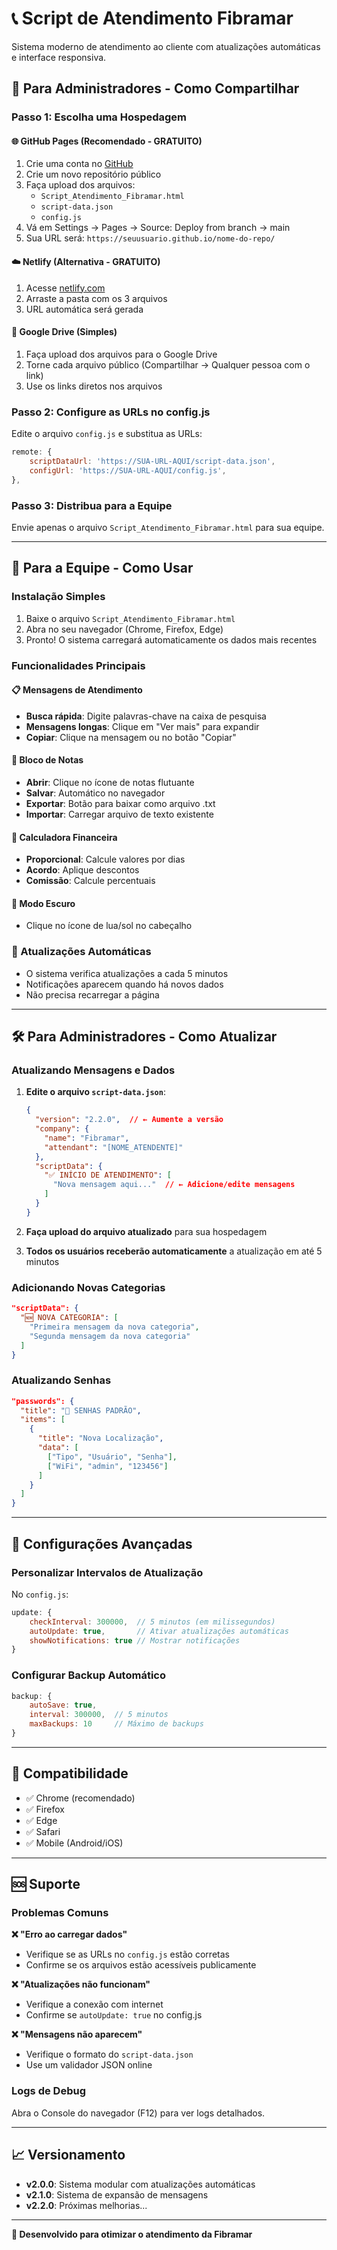 # 📞 Script de Atendimento Fibramar

Sistema moderno de atendimento ao cliente com atualizações automáticas e interface responsiva.

## 🚀 **Para Administradores - Como Compartilhar**

### **Passo 1: Escolha uma Hospedagem**

#### **🌐 GitHub Pages (Recomendado - GRATUITO)**
1. Crie uma conta no [GitHub](https://github.com)
2. Crie um novo repositório público
3. Faça upload dos arquivos:
   - `Script_Atendimento_Fibramar.html`
   - `script-data.json`
   - `config.js`
4. Vá em Settings → Pages → Source: Deploy from branch → main
5. Sua URL será: `https://seuusuario.github.io/nome-do-repo/`

#### **☁️ Netlify (Alternativa - GRATUITO)**
1. Acesse [netlify.com](https://netlify.com)
2. Arraste a pasta com os 3 arquivos
3. URL automática será gerada

#### **📁 Google Drive (Simples)**
1. Faça upload dos arquivos para o Google Drive
2. Torne cada arquivo público (Compartilhar → Qualquer pessoa com o link)
3. Use os links diretos nos arquivos

### **Passo 2: Configure as URLs no config.js**

Edite o arquivo `config.js` e substitua as URLs:

```javascript
remote: {
    scriptDataUrl: 'https://SUA-URL-AQUI/script-data.json',
    configUrl: 'https://SUA-URL-AQUI/config.js',
},
```

### **Passo 3: Distribua para a Equipe**

Envie apenas o arquivo `Script_Atendimento_Fibramar.html` para sua equipe.

---

## 👥 **Para a Equipe - Como Usar**

### **Instalação Simples**
1. Baixe o arquivo `Script_Atendimento_Fibramar.html`
2. Abra no seu navegador (Chrome, Firefox, Edge)
3. Pronto! O sistema carregará automaticamente os dados mais recentes

### **Funcionalidades Principais**

#### **📋 Mensagens de Atendimento**
- **Busca rápida**: Digite palavras-chave na caixa de pesquisa
- **Mensagens longas**: Clique em "Ver mais" para expandir
- **Copiar**: Clique na mensagem ou no botão "Copiar"

#### **📝 Bloco de Notas**
- **Abrir**: Clique no ícone de notas flutuante
- **Salvar**: Automático no navegador
- **Exportar**: Botão para baixar como arquivo .txt
- **Importar**: Carregar arquivo de texto existente

#### **🧮 Calculadora Financeira**
- **Proporcional**: Calcule valores por dias
- **Acordo**: Aplique descontos
- **Comissão**: Calcule percentuais

#### **🌙 Modo Escuro**
- Clique no ícone de lua/sol no cabeçalho

### **🔄 Atualizações Automáticas**
- O sistema verifica atualizações a cada 5 minutos
- Notificações aparecem quando há novos dados
- Não precisa recarregar a página

---

## 🛠️ **Para Administradores - Como Atualizar**

### **Atualizando Mensagens e Dados**

1. **Edite o arquivo `script-data.json`**:
   ```json
   {
     "version": "2.2.0",  // ← Aumente a versão
     "company": {
       "name": "Fibramar",
       "attendant": "[NOME_ATENDENTE]"
     },
     "scriptData": {
       "✅ INÍCIO DE ATENDIMENTO": [
         "Nova mensagem aqui..."  // ← Adicione/edite mensagens
       ]
     }
   }
   ```

2. **Faça upload do arquivo atualizado** para sua hospedagem

3. **Todos os usuários receberão automaticamente** a atualização em até 5 minutos

### **Adicionando Novas Categorias**

```json
"scriptData": {
  "🆕 NOVA CATEGORIA": [
    "Primeira mensagem da nova categoria",
    "Segunda mensagem da nova categoria"
  ]
}
```

### **Atualizando Senhas**

```json
"passwords": {
  "title": "🔐 SENHAS PADRÃO",
  "items": [
    {
      "title": "Nova Localização",
      "data": [
        ["Tipo", "Usuário", "Senha"],
        ["WiFi", "admin", "123456"]
      ]
    }
  ]
}
```

---

## 🔧 **Configurações Avançadas**

### **Personalizar Intervalos de Atualização**

No `config.js`:
```javascript
update: {
    checkInterval: 300000,  // 5 minutos (em milissegundos)
    autoUpdate: true,       // Ativar atualizações automáticas
    showNotifications: true // Mostrar notificações
}
```

### **Configurar Backup Automático**

```javascript
backup: {
    autoSave: true,
    interval: 300000,  // 5 minutos
    maxBackups: 10     // Máximo de backups
}
```

---

## 📱 **Compatibilidade**

- ✅ Chrome (recomendado)
- ✅ Firefox
- ✅ Edge
- ✅ Safari
- ✅ Mobile (Android/iOS)

---

## 🆘 **Suporte**

### **Problemas Comuns**

**❌ "Erro ao carregar dados"**
- Verifique se as URLs no `config.js` estão corretas
- Confirme se os arquivos estão acessíveis publicamente

**❌ "Atualizações não funcionam"**
- Verifique a conexão com internet
- Confirme se `autoUpdate: true` no config.js

**❌ "Mensagens não aparecem"**
- Verifique o formato do `script-data.json`
- Use um validador JSON online

### **Logs de Debug**

Abra o Console do navegador (F12) para ver logs detalhados.

---

## 📈 **Versionamento**

- **v2.0.0**: Sistema modular com atualizações automáticas
- **v2.1.0**: Sistema de expansão de mensagens
- **v2.2.0**: Próximas melhorias...

---

**🎯 Desenvolvido para otimizar o atendimento da Fibramar**